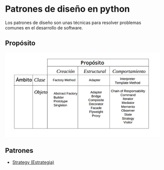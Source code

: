 # Patrones de diseño en python

Los patrones de diseño son unas técnicas para resolver problemas comunes en el desarrollo de software.

## Propósito
![Propósito](images/proposito.png)

## Patrones
* [Strategy (Estrategia)](strategy/README.md)

